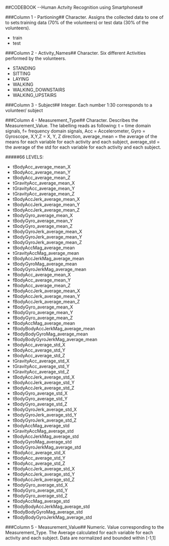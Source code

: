 ##CODEBOOK --Human Actvity Recognition using Smartphones#

###Column 1 - Partioning##
Character. Assigns the collected data to one of to sets:training data (70% of the volunteers) or test data (30% of the volunteers).
* train
* test

###Column 2 - Activity_Names##
Character. Six different Activities performed by the volunteers.
* STANDING
* SITTING
* LAYING
* WALKING
* WALKING_DOWNSTAIRS
* WALKING_UPSTAIRS

###Column 3 - Subject##
Integer. Each number 1:30 corresponds to a volunteer/ subject
        
###Column 4 - Measurement_Type##
Character. Describes the Measurement_Value.
The labelling reads as following: 
t = time domain signals, f= frequency domain signals,
Acc = Accelerometer, Gyro = Gyroscope, X,Y,Z = X, Y, Z direction, 
average_mean = the average of the means for each variable for each activity and each subject, average_std = the average of the std for each variable for each activity and each subject. 

#####66 LEVELS:
* tBodyAcc_average_mean_X       
* tBodyAcc_average_mean_Y  
* tBodyAcc_average_mean_Z           
* tGravityAcc_average_mean_X       
* tGravityAcc_average_mean_Y        
* tGravityAcc_average_mean_Z       
* tBodyAccJerk_average_mean_X       
* tBodyAccJerk_average_mean_Y      
* tBodyAccJerk_average_mean_Z      
* tBodyGyro_average_mean_X         
* tBodyGyro_average_mean_Y          
* tBodyGyro_average_mean_Z         
* tBodyGyroJerk_average_mean_X      
* tBodyGyroJerk_average_mean_Y     
* tBodyGyroJerk_average_mean_Z      
* tBodyAccMag_average_mean     
* tGravityAccMag_average_mean       
* tBodyAccJerkMag_average_mean    
* tBodyGyroMag_average_mean        
* tBodyGyroJerkMag_average_mean    
* fBodyAcc_average_mean_X   
* fBodyAcc_average_mean_Y          
* fBodyAcc_average_mean_Z           
* fBodyAccJerk_average_mean_X      
* fBodyAccJerk_average_mean_Y       
* fBodyAccJerk_average_mean_Z     
* fBodyGyro_average_mean_X          
* fBodyGyro_average_mean_Y         
* fBodyGyro_average_mean_Z          
* fBodyAccMag_average_mean         
* fBodyBodyAccJerkMag_average_mean 
* fBodyBodyGyroMag_average_mean   
* fBodyBodyGyroJerkMag_average_mean 
* tBodyAcc_average_std_X           
* tBodyAcc_average_std_Y           
* tBodyAcc_average_std_Z           
* tGravityAcc_average_std_X         
* tGravityAcc_average_std_Y        
* tGravityAcc_average_std_Z         
* tBodyAccJerk_average_std_X       
* tBodyAccJerk_average_std_Y        
* tBodyAccJerk_average_std_Z       
* tBodyGyro_average_std_X           
* tBodyGyro_average_std_Y          
* tBodyGyro_average_std_Z           
* tBodyGyroJerk_average_std_X      
* tBodyGyroJerk_average_std_Y       
* tBodyGyroJerk_average_std_Z     
* tBodyAccMag_average_std           
* tGravityAccMag_average_std       
* tBodyAccJerkMag_average_std       
* tBodyGyroMag_average_std         
* tBodyGyroJerkMag_average_std      
* fBodyAcc_average_std_X           
* fBodyAcc_average_std_Y            
* fBodyAcc_average_std_Z           
* fBodyAccJerk_average_std_X        
* fBodyAccJerk_average_std_Y      
* fBodyAccJerk_average_std_Z        
* fBodyGyro_average_std_X          
* fBodyGyro_average_std_Y           
* fBodyGyro_average_std_Z          
* fBodyAccMag_average_std           
* fBodyBodyAccJerkMag_average_std 
* fBodyBodyGyroMag_average_std     
* fBodyBodyGyroJerkMag_average_std

###Column 5 - Measurement_Value##
Numeric. Value corresponding to the Measurement_Type. The Average calculated for  each variable for each activity and each subject.
Data are normalized and bounded within [-1,1]

